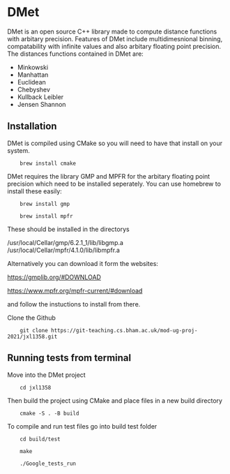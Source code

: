 # DMet

DMet is an open source C++ library made to compute distance functions with arbitary precision. Features of DMet include multidimesnional binning, compatability
with infinite values and also arbitary floating point precision. The distances functions contained in DMet are:
- Minkowski 
- Manhattan 
- Euclidean
- Chebyshev
- Kullback Leibler
- Jensen Shannon

## Installation
DMet is compiled using CMake so you will need to have that install on your system.

        brew install cmake
        
DMet requires the library GMP and MPFR for the arbitary floating point precision which need to be installed seperately. You can use homebrew to install
these easily:

        brew install gmp
        
        brew install mpfr
      
These should be installed in the directorys

/usr/local/Cellar/gmp/6.2.1_1/lib/libgmp.a  
/usr/local/Cellar/mpfr/4.1.0/lib/libmpfr.a

Alternatively you can download it form the websites:

https://gmplib.org/#DOWNLOAD 

https://www.mpfr.org/mpfr-current/#download

and follow the instuctions to install from there.

Clone the Github

        git clone https://git-teaching.cs.bham.ac.uk/mod-ug-proj-2021/jxl1358.git
        
## Running tests from terminal
Move into the DMet project 

        cd jxl1358
        
Then build the project using CMake and place files in a new build directory

        cmake -S . -B build

To compile and run test files go into build test folder

        cd build/test

        make

        ./Google_tests_run
   
